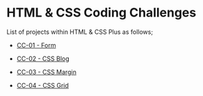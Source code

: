 # HTML & CSS Coding Challenges

List of projects within HTML & CSS Plus as follows;


- [CC-01 - Form](./HC-CC-01/README.md)

- [CC-02 - CSS Blog](./HC-CC-02/README.md)

- [CC-03 - CSS Margin](./HC-CC-03/README.md)

- [CC-04 - CSS Grid](./HC-CC-04/README.md)
